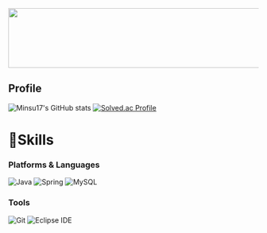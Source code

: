 <a href="https://github.com/devxb/gitanimals">
  <img src="https://render.gitanimals.org/lines/{Minsu17}?pet-id=1" width="1000" height="120"/>
</a>

## Profile

![Minsu17's GitHub stats](https://github-readme-stats.vercel.app/api?username=Minsu17&show_icons=true&theme=radical)
[![Solved.ac Profile](http://mazassumnida.wtf/api/v2/generate_badge?boj=sms2358)](https://solved.ac/sms2358/)
# 💪Skills
### Platforms & Languages
![Java](https://img.shields.io/badge/Java-007396.svg?&style=for-the-badge&logo=Java&logoColor=white)
![Spring](https://img.shields.io/badge/Spring-6DB33F.svg?&style=for-the-badge&logo=Spring&logoColor=white)
![MySQL](https://img.shields.io/badge/MySQL-4479A1.svg?&style=for-the-badge&logo=MySQL&logoColor=white)

### Tools
![Git](https://img.shields.io/badge/Git-F05032.svg?&style=for-the-badge&logo=Git&logoColor=white)
![Eclipse IDE](https://img.shields.io/badge/Eclipse%20IDE-2C2255.svg?&style=for-the-badge&logo=Eclipse%20IDE&logoColor=white)

 
